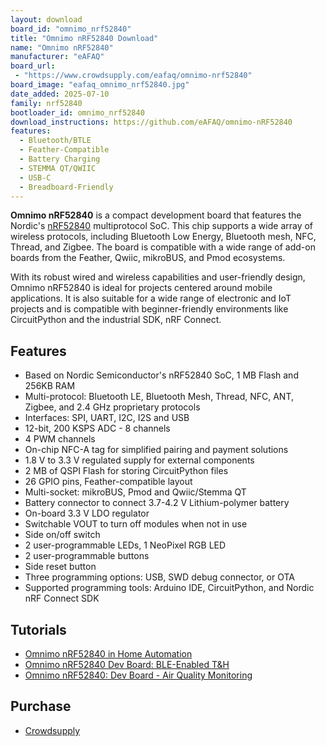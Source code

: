 ```yaml
---
layout: download
board_id: "omnimo_nrf52840"
title: "Omnimo nRF52840 Download"
name: "Omnimo nRF52840"
manufacturer: "eAFAQ"
board_url:
 - "https://www.crowdsupply.com/eafaq/omnimo-nrf52840"
board_image: "eafaq_omnimo_nrf52840.jpg"
date_added: 2025-07-10
family: nrf52840
bootloader_id: omnimo_nrf52840
download_instructions: https://github.com/eAFAQ/omnimo-nRF52840
features:
  - Bluetooth/BTLE
  - Feather-Compatible
  - Battery Charging
  - STEMMA QT/QWIIC
  - USB-C
  - Breadboard-Friendly
---
```


**Omnimo nRF52840** is a compact development board that features the Nordic's [nRF52840](https://www.nordicsemi.com/Products/nRF52840) multiprotocol SoC. This chip supports a wide array of wireless protocols, including Bluetooth Low Energy, Bluetooth mesh, NFC, Thread, and Zigbee. The board is compatible with a wide range of add-on boards from the Feather, Qwiic, mikroBUS, and Pmod ecosystems.

With its robust wired and wireless capabilities and user-friendly design, Omnimo nRF52840 is ideal for projects centered around mobile applications. It is also suitable for a wide range of electronic and IoT projects and is compatible with beginner-friendly environments like CircuitPython and the industrial SDK, nRF Connect.  

## Features

* Based on Nordic Semiconductor's nRF52840 SoC, 1 MB Flash and 256KB RAM
* Multi-protocol: Bluetooth LE, Bluetooth Mesh, Thread, NFC, ANT, Zigbee, and 2.4 GHz proprietary protocols
* Interfaces: SPI, UART, I2C, I2S and USB
* 12-bit, 200 KSPS ADC - 8 channels
* 4 PWM channels
* On-chip NFC-A tag for simplified pairing and payment solutions
* 1.8 V to 3.3 V regulated supply for external components
* 2 MB of QSPI Flash for storing CircuitPython files
* 26 GPIO pins, Feather-compatible layout
* Multi-socket: mikroBUS, Pmod and Qwiic/Stemma QT
* Battery connector to connect 3.7-4.2 V Lithium-polymer battery
* On-board 3.3 V LDO regulator
* Switchable VOUT to turn off modules when not in use
* Side on/off switch
* 2 user-programmable LEDs, 1 NeoPixel RGB LED
* 2 user-programmable buttons
* Side reset button
* Three programming options: USB, SWD debug connector, or OTA
* Supported programming tools: Arduino IDE, CircuitPython, and Nordic nRF Connect SDK

## Tutorials

- [Omnimo nRF52840 in Home Automation](https://www.hackster.io/eafaq/omnimo-nrf52840-in-home-automation-abdfcd)
- [Omnimo nRF52840 Dev Board: BLE-Enabled T&H](https://www.hackster.io/eafaq/omnimo-nrf52840-dev-board-ble-enabled-t-h-8fd2e7)
- [Omnimo nRF52840: Dev Board - Air Quality Monitoring](https://www.hackster.io/eafaq/omnimo-nrf52840-dev-board-air-quality-monitoring-d818be) 

## Purchase
* [Crowdsupply](https://www.crowdsupply.com/eafaq/omnimo-nrf52840)
